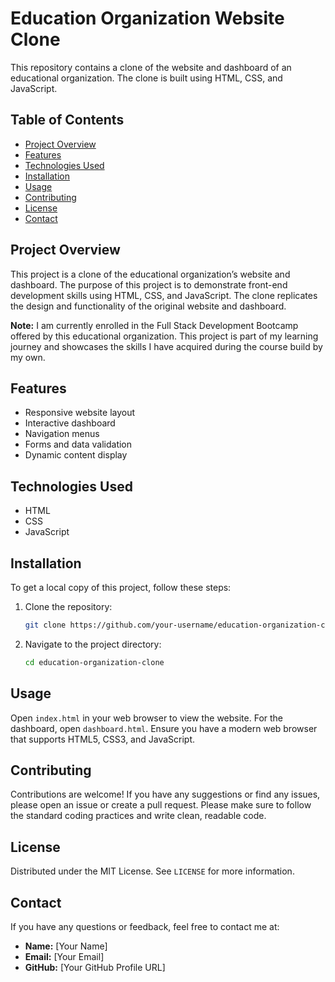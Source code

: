 # Education Organization Website Clone

This repository contains a clone of the website and dashboard of an educational organization. The clone is built using HTML, CSS, and JavaScript.

## Table of Contents

- [Project Overview](#project-overview)
- [Features](#features)
- [Technologies Used](#technologies-used)
- [Installation](#installation)
- [Usage](#usage)
- [Contributing](#contributing)
- [License](#license)
- [Contact](#contact)

## Project Overview

This project is a clone of the educational organization’s website and dashboard. The purpose of this project is to demonstrate front-end development skills using HTML, CSS, and JavaScript. The clone replicates the design and functionality of the original website and dashboard.

**Note:** I am currently enrolled in the Full Stack Development Bootcamp offered by this educational organization. This project is part of my learning journey and showcases the skills I have acquired during the course build by my own.

## Features

- Responsive website layout
- Interactive dashboard
- Navigation menus
- Forms and data validation
- Dynamic content display

## Technologies Used

- HTML
- CSS
- JavaScript

## Installation

To get a local copy of this project, follow these steps:

1. Clone the repository:
    ```sh
    git clone https://github.com/your-username/education-organization-clone.git
    ```
2. Navigate to the project directory:
    ```sh
    cd education-organization-clone
    ```

## Usage

Open `index.html` in your web browser to view the website. For the dashboard, open `dashboard.html`. Ensure you have a modern web browser that supports HTML5, CSS3, and JavaScript.

## Contributing

Contributions are welcome! If you have any suggestions or find any issues, please open an issue or create a pull request. Please make sure to follow the standard coding practices and write clean, readable code.

## License

Distributed under the MIT License. See `LICENSE` for more information.

## Contact

If you have any questions or feedback, feel free to contact me at:
- **Name:** [Your Name]
- **Email:** [Your Email]
- **GitHub:** [Your GitHub Profile URL]

